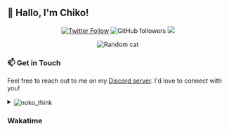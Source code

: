 ## 👋 Hallo, I'm Chiko!

<div align="center">

[![Twitter Follow](https://img.shields.io/twitter/follow/chikoxq?label=Follow)](https://twitter.com/intent/follow?screen_name=chikoxq)
![GitHub followers](https://img.shields.io/github/followers/chikof?label=Follow&style=social)
![](https://komarev.com/ghpvc/?username=chikof&color=blue)

</div>

<a href="https://cataas.com">
<img src="https://cataas.com/cat?type=square" align="right" width="300"alt="Random cat">
</a>

<div><picture><img src="https://raw.githubusercontent.com/carbon-language/carbon-lang/refs/heads/trunk/docs/images/bumper.png" alt=""></picture></div>

### 📫 Get in Touch
Feel free to reach out to me on my [Discord server](https://discord.gg/sejc7TnX6N). I'd love to connect with you!

<details>
<summary>
<img src="https://cdn3.emoji.gg/emojis/64203-noko-think.png" width="35px" height="35px" alt="noko_think" align="center">

### Wakatime
</summary>

<!--START_SECTION:waka-->
![Code Time](http://img.shields.io/badge/Code%20Time-2%2C281%20hrs%2047%20mins-blue)

![Profile Views](http://img.shields.io/badge/Profile%20Views-10-blue)

![Lines of code](https://img.shields.io/badge/From%20Hello%20World%20I%27ve%20Written-9.3%20million%20lines%20of%20code-blue)

**🐱 My GitHub Data** 

> 📦 65.8 kB Used in GitHub's Storage 
 > 
> 💼 Opted to Hire
 > 
> 📜 36 Public Repositories 
 > 
> 🔑 30 Private Repositories 
 > 
**I'm a Night 🦉** 

```text
🌞 Morning                916 commits         █░░░░░░░░░░░░░░░░░░░░░░░░   05.28 % 
🌆 Daytime                5479 commits        ████████░░░░░░░░░░░░░░░░░   31.61 % 
🌃 Evening                8102 commits        ████████████░░░░░░░░░░░░░   46.74 % 
🌙 Night                  2837 commits        ████░░░░░░░░░░░░░░░░░░░░░   16.37 % 
```
📅 **I'm Most Productive on Sunday** 

```text
Monday                   1977 commits        ███░░░░░░░░░░░░░░░░░░░░░░   11.41 % 
Tuesday                  1225 commits        ██░░░░░░░░░░░░░░░░░░░░░░░   07.07 % 
Wednesday                2456 commits        ████░░░░░░░░░░░░░░░░░░░░░   14.17 % 
Thursday                 2487 commits        ████░░░░░░░░░░░░░░░░░░░░░   14.35 % 
Friday                   3312 commits        █████░░░░░░░░░░░░░░░░░░░░   19.11 % 
Saturday                 2312 commits        ███░░░░░░░░░░░░░░░░░░░░░░   13.34 % 
Sunday                   3565 commits        █████░░░░░░░░░░░░░░░░░░░░   20.57 % 
```


📊 **This Week I Spent My Time On** 

```text
🕑︎ Time Zone: Europe/London

💬 Programming Languages: 
Rust                     4 hrs 10 mins       ████████░░░░░░░░░░░░░░░░░   31.05 % 
Nix                      2 hrs 55 mins       █████░░░░░░░░░░░░░░░░░░░░   21.75 % 
YAML                     2 hrs 12 mins       ████░░░░░░░░░░░░░░░░░░░░░   16.39 % 
Markdown                 1 hr 18 mins        ██░░░░░░░░░░░░░░░░░░░░░░░   09.73 % 
Makefile                 43 mins             █░░░░░░░░░░░░░░░░░░░░░░░░   05.37 % 

🔥 Editors: 
Neovim                   13 hrs 27 mins      █████████████████████████   100.00 % 

💻 Operating System: 
Linux                    13 hrs 27 mins      █████████████████████████   100.00 % 
```

**I Mostly Code in TypeScript** 

```text
TypeScript               32 repos            ██████████░░░░░░░░░░░░░░░   41.56 % 
Rust                     28 repos            █████████░░░░░░░░░░░░░░░░   36.36 % 
Lua                      3 repos             █░░░░░░░░░░░░░░░░░░░░░░░░   03.90 % 
Nix                      3 repos             █░░░░░░░░░░░░░░░░░░░░░░░░   03.90 % 
Python                   3 repos             █░░░░░░░░░░░░░░░░░░░░░░░░   03.90 % 
```




 Last Updated on 03/05/2025 01:06:01 UTC
<!--END_SECTION:waka-->

</details>

<!--
<p align="center">
     <a href="https://discord.gg/HhybNhchcC"><img src="https://invidget.switchblade.xyz/sejc7TnX6N" align="center" ><a>
</p> 
-->
